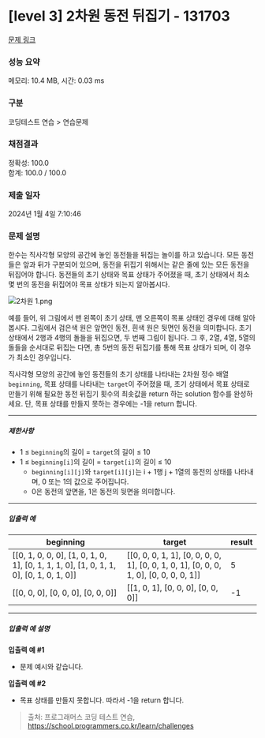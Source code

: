 # [level 3] 2차원 동전 뒤집기 - 131703 

[문제 링크](https://school.programmers.co.kr/learn/courses/30/lessons/131703) 

### 성능 요약

메모리: 10.4 MB, 시간: 0.03 ms

### 구분

코딩테스트 연습 > 연습문제

### 채점결과

정확성: 100.0<br/>합계: 100.0 / 100.0

### 제출 일자

2024년 1월 4일 7:10:46

### 문제 설명

<p>한수는 직사각형 모양의 공간에 놓인 동전들을 뒤집는 놀이를 하고 있습니다. 모든 동전들은 앞과 뒤가 구분되어 있으며, 동전을 뒤집기 위해서는 같은 줄에 있는 모든 동전을 뒤집어야 합니다. 동전들의 초기 상태와 목표 상태가 주어졌을 때, 초기 상태에서 최소 몇 번의 동전을 뒤집어야 목표 상태가 되는지 알아봅시다.</p>

<p><img src="https://grepp-programmers.s3.ap-northeast-2.amazonaws.com/files/production/7efaaecf-e627-40a8-ab90-60550523ccb0/2%EC%B0%A8%EC%9B%90%201.png" title="" alt="2차원 1.png"></p>

<p>예를 들어, 위 그림에서 맨 왼쪽이 초기 상태, 맨 오른쪽이 목표 상태인 경우에 대해 알아봅시다. 그림에서 검은색 원은 앞면인 동전, 흰색 원은 뒷면인 동전을 의미합니다. 초기 상태에서 2행과 4행의 돌들을 뒤집으면, 두 번째 그림이 됩니다. 그 후, 2열, 4열, 5열의 돌들을 순서대로 뒤집는 다면, 총 5번의 동전 뒤집기를 통해 목표 상태가 되며, 이 경우가 최소인 경우입니다.</p>

<p>직사각형 모양의 공간에 놓인 동전들의 초기 상태를 나타내는 2차원 정수 배열 <code>beginning</code>, 목표 상태를 나타내는 <code>target</code>이 주어졌을 때, 초기 상태에서 목표 상태로 만들기 위해 필요한 동전 뒤집기 횟수의 최솟값을 return 하는 solution 함수를 완성하세요. 단, 목표 상태를 만들지 못하는 경우에는 -1을 return 합니다.</p>

<hr>

<h5>제한사항</h5>

<ul>
<li>1 ≤ <code>beginning</code>의 길이 = <code>target</code>의 길이 ≤ 10</li>
<li>1 ≤ <code>beginning[i]</code>의 길이 = <code>target[i]</code>의 길이 ≤ 10

<ul>
<li><code>beginning[i][j]</code>와 <code>target[i][j]</code>는 i + 1행 j + 1열의 동전의 상태를 나타내며, 0 또는 1의 값으로 주어집니다.</li>
<li>0은 동전의 앞면을, 1은 동전의 뒷면을 의미합니다.</li>
</ul></li>
</ul>

<hr>

<h5>입출력 예</h5>
<table class="table">
        <thead><tr>
<th>beginning</th>
<th>target</th>
<th>result</th>
</tr>
</thead>
        <tbody><tr>
<td>[[0, 1, 0, 0, 0], [1, 0, 1, 0, 1], [0, 1, 1, 1, 0], [1, 0, 1, 1, 0], [0, 1, 0, 1, 0]]</td>
<td>[[0, 0, 0, 1, 1], [0, 0, 0, 0, 1], [0, 0, 1, 0, 1], [0, 0, 0, 1, 0], [0, 0, 0, 0, 1]]</td>
<td>5</td>
</tr>
<tr>
<td>[[0, 0, 0], [0, 0, 0], [0, 0, 0]]</td>
<td>[[1, 0, 1], [0, 0, 0], [0, 0, 0]]</td>
<td>-1</td>
</tr>
</tbody>
      </table>
<hr>

<h5>입출력 예 설명</h5>

<p><strong>입출력 예 #1</strong></p>

<ul>
<li>문제 예시와 같습니다.</li>
</ul>

<p><strong>입출력 예 #2</strong></p>

<ul>
<li>목표 상태를 만들지 못합니다. 따라서 -1을 return 합니다.</li>
</ul>


> 출처: 프로그래머스 코딩 테스트 연습, https://school.programmers.co.kr/learn/challenges